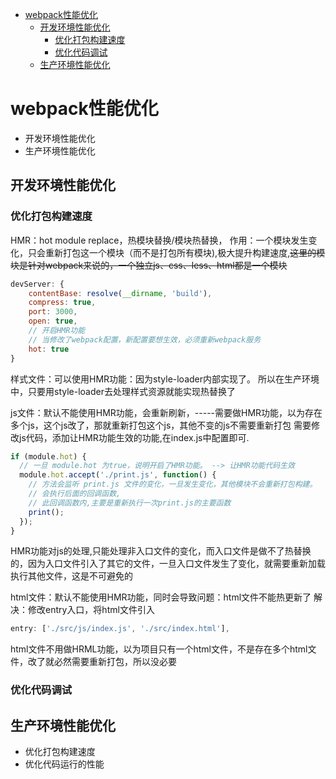 <!-- TOC -->

- [webpack性能优化](#webpack性能优化)
  - [开发环境性能优化](#开发环境性能优化)
    - [优化打包构建速度](#优化打包构建速度)
    - [优化代码调试](#优化代码调试)
  - [生产环境性能优化](#生产环境性能优化)

<!-- /TOC -->

# webpack性能优化

- 开发环境性能优化
- 生产环境性能优化

## 开发环境性能优化

### 优化打包构建速度
HMR：hot module replace，热模块替换/模块热替换，
作用：一个模块发生变化，只会重新打包这一个模块（而不是打包所有模块),极大提升构建速度,~~这里的模块是针对webpack来说的，一个独立js、css、less、html都是一个模块~~
```js
devServer: {
    contentBase: resolve(__dirname, 'build'),
    compress: true,
    port: 3000,
    open: true,
    // 开启HMR功能
    // 当修改了webpack配置，新配置要想生效，必须重新webpack服务
    hot: true
}
```
样式文件：可以使用HMR功能：因为style-loader内部实现了。
所以在生产环境中，只要用style-loader去处理样式资源就能实现热替换了

js文件：默认不能使用HMR功能，会重新刷新，-----需要做HMR功能，以为存在多个js，这个js改了，那就重新打包这个js，其他不变的js不需要重新打包
需要修改js代码，添加让HMR功能生效的功能,在index.js中配置即可.
```js
if (module.hot) {
  // 一旦 module.hot 为true，说明开启了HMR功能。 --> 让HMR功能代码生效
  module.hot.accept('./print.js', function() {
    // 方法会监听 print.js 文件的变化，一旦发生变化，其他模块不会重新打包构建。
    // 会执行后面的回调函数, 
    // 此回调函数内,主要是重新执行一次print.js的主要函数
    print();
  });
}
```
HMR功能对js的处理,只能处理非入口文件的变化，而入口文件是做不了热替换的，因为入口文件引入了其它的文件，一旦入口文件发生了变化，就需要重新加载执行其他文件，这是不可避免的

html文件：默认不能使用HMR功能，同时会导致问题：html文件不能热更新了 
解决：修改entry入口，将html文件引入
```js
entry: ['./src/js/index.js', './src/index.html'],
```
html文件不用做HRML功能，以为项目只有一个html文件，不是存在多个html文件，改了就必然需要重新打包，所以没必要
    
  
### 优化代码调试


## 生产环境性能优化

- 优化打包构建速度
- 优化代码运行的性能 